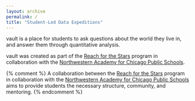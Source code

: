 ```yaml
---
layout: archive
permalink: /
title: "Student-Led Data Expeditions"
---
```


vault is a place for students to ask questions about the world they live in,
and answer them through quantitative analysis.

vault was created as part of the [Reach for the Stars](http://gk12.ciera.northwestern.edu/) program in collaboration with the [Northwestern Academy for Chicago Public Schools](https://www.academy.northwestern.edu/).

{% comment %} 
A collaboration between the [Reach for the Stars](http://gk12.ciera.northwestern.edu/) program in collaboration with the [Northwestern Academy for Chicago Public Schools](https://www.academy.northwestern.edu/) aims to provide students the necessary structure, community, and mentoring.
{% endcomment %}

[//]: # ( <div class="tiles"> )
[//]: # ( {% for post in site.posts %} )
[//]: # ( 	{% include post-grid.html %} )
[//]: # ( {% endfor %} )
[//]: # ( </div><!-- /.tiles --> )

